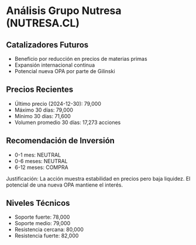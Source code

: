 # Análisis Grupo Nutresa (NUTRESA.CL)

## Catalizadores Futuros

- Beneficio por reducción en precios de materias primas
- Expansión internacional continua
- Potencial nueva OPA por parte de Gilinski

## Precios Recientes

- Último precio (2024-12-30): 79,000
- Máximo 30 días: 79,000
- Mínimo 30 días: 71,600
- Volumen promedio 30 días: 17,273 acciones

## Recomendación de Inversión

- 0-1 mes: NEUTRAL
- 0-6 meses: NEUTRAL
- 6-12 meses: COMPRA

Justificación: La acción muestra estabilidad en precios pero baja liquidez. El potencial de una nueva OPA mantiene el interés.

## Niveles Técnicos

- Soporte fuerte: 78,000
- Soporte medio: 79,000
- Resistencia cercana: 80,000
- Resistencia fuerte: 82,000
